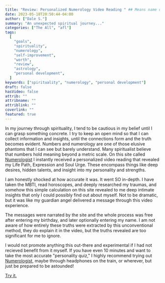 ```yaml
---
title: "Review: Personalized Numerology Video Reading " ## Means name of the article is filename
date: 2023-05-18T20:50:44-04:00
author: ["Dale S."]
summary: "An unexpected spiritual journey..."
categories: ["The All", "afl"]
tags:
  [
    "goals",
    "spirituality",
    "numerology",
    "self-improvement",
    "worth",
    "review",
    "astrology",
    "personal development",
  ]
keywords: ["spirituality", "numerology", "personal development"]
draft: false
hasVideo: false
attrib: ""
attribname: ""
attriblink: ""
coverlink: ""
featured: true
---
```


In my journey through spirituality, I tend to be cautious in my belief until I can grasp something concrete. I try to keep an open mind so that I can collect information and insights, until the connections form and the truth becomes evident. Numbers and numerology are one of those elusive phantoms that I can see but barely understand. Many spiritualist believe that numbers hold meaning beyond a metric scale. On this site called [Numerologist](https://bit.ly/45fruYf) I instantly received a personalized video reading that revealed my Life Path, Expression and Soul Urge. These encompass things like deep desires, hidden talents, and insight into my personality and strengths.

I am honestly shocked at how accurate it was. It went SO in-depth. I have taken the MBTI, read horoscopes, and deeply researched my traumas, and somehow this simple calculation on this site revealed to me deep intimate insights that only I could possibly find out about myself. Not to be dramatic, but it was like my guardian angel delivered a message through this video experience.

The messages were narrated by the site and the whole process was free after entering my birthday, and later optionally entering my name. I am not aware of how entirely these truths were extracted by this unconventional method, they do explain it in the video, but the truths revealed are too significant for me to ignore.

I would not promote anything this out-there and experimental if I had not recieved benefit from it myself. If you have even 10 minutes and want to take the most accurate "personality quiz," I highly recommend trying out [Numerologist](https://bit.ly/45fruYf), maybe through headphones on the train, or wherever, but just be prepared to be astounded!

<a href="https://bit.ly/45fruYf"><div class="btn btn-purple mb-3">Try it.</div></a>
